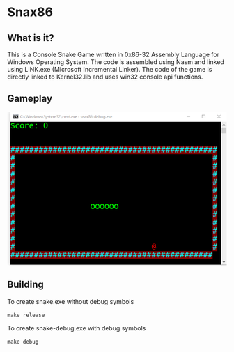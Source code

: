 # Snax86 

## What is it?

This is a Console Snake Game written in 0x86-32 Assembly Language for Windows Operating System.
The code is assembled using Nasm and linked using LINK.exe (Microsoft Incremental Linker).
The code of the game is directly linked to Kernel32.lib and uses win32 console api functions.

## Gameplay

![Alt Text](/pics/gameplay.gif)


## Building

To create snake.exe without debug symbols

```
make release
```

To create snake-debug.exe with debug symbols

```
make debug
```
